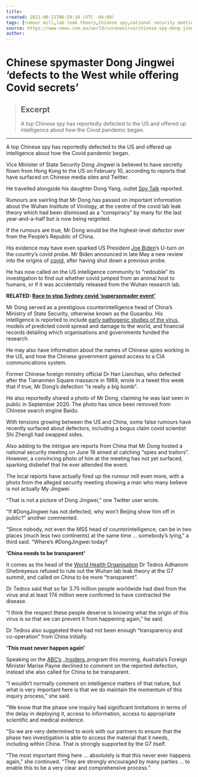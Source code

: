 ```yaml
---
title:
created: 2021-06-21T06:59:34 (UTC -04:00)
tags: [rumour mill,lab leak theory,Chinese spy,national security meeting,Zero,Agence France Presse,Hubei,lab leak,Medical staff members,intelligence community,security meeting,communications system,Marise Payne,Dong Yang,United States of America,Asia,prestigious counterintelligence head,China,Chinese spymaster,exhibition centre,inquiry process,North America,Joe Biden,foreign ministry official,Kate Schneider,World Health Organisation Dr Tedros Adhanom Ghebreyesus,P4 laboratory,Wuhan,Central Intelligence Agency,research lab,Chinese media sites,Eastern Asia,Northern America,America,Shi Zhengli,Tedros,Wuhan,top Chinese spy,Chinese search engine,staff member rests,alleged security meeting,reignites lab,Su]
source: https://www.news.com.au/world/coronavirus/chinese-spy-dong-jingwei-defects-to-the-west-while-offering-covid-secrets/news-story/d61277b586d043c6942bcce7b8b70d44
author: 
---
```


# Chinese spymaster Dong Jingwei ‘defects to the West while offering Covid secrets’

> ## Excerpt
> A top Chinese spy has reportedly defected to the US and offered up intelligence about how the Covid pandemic began.

---
A top Chinese spy has reportedly defected to the US and offered up intelligence about how the Covid pandemic began.

Vice Minister of State Security Dong Jingwei is believed to have secretly flown from Hong Kong to the US on February 10, according to reports that have surfaced on Chinese media sites and Twitter.

He travelled alongside his daughter Dong Yang, outlet [Spy Talk](https://www.spytalk.co/p/high-level-chinese-defection-rumored) reported.

Rumours are swirling that Mr Dong has passed on important information about the Wuhan Institute of Virology, at the centre of the covid lab leak theory which had been dismissed as a “conspiracy” by many for the last year-and-a-half but is now being reignited.

If the rumours are true, Mr Dong would be the highest-level defector ever from the People’s Republic of China.

His evidence may have even sparked US President [Joe Biden](https://www.news.com.au/topics/joe-biden)’s U-turn on the country’s covid probe. Mr Biden announced in late May a new review into the origins of [covid](https://www.news.com.au/national/nsw-act/news/two-new-cases-recorded-as-nsw-extends-masks-restrictions/news-story/418e784d06097ff7d0019add6378f3d8), after having shut down a previous probe.

He has now called on the US intelligence community to “redouble” its investigation to find out whether covid jumped from an animal host to humans, or if it was accidentally released from the Wuhan research lab.

**RELATED: [Race to stop Sydney covid ‘superspreader event’](https://www.news.com.au/world/coronavirus/australia/race-to-avoid-sydney-superspreader-event-as-eastern-suburbs-covid-cluster-grows-to-nine-cases/news-story/9d5e539c97d6c71576e5caa4314f5ebf)**

Mr Dong served as a prestigious counterintelligence head of China’s Ministry of State Security, otherwise known as the Guoanbu. His intelligence is reported to include [early pathogenic studies of the virus](https://twitter.com/BryanDeanWright/status/1405879302395203587/photo/1), models of predicted covid spread and damage to the world, and financial records detailing which organisations and governments funded the research.

He may also have information about the names of Chinese spies working in the US, and how the Chinese government gained access to a CIA communications system.

Former Chinese foreign ministry official Dr Han Lianchao, who defected after the Tiananmen Square massacre in 1989, wrote in a tweet this week that if true, Mr Dong’s defection “is really a big bomb”.

He also reportedly shared a photo of Mr Dong, claiming he was last seen in public in September 2020. The photo has since been removed from Chinese search engine Baidu.

With tensions growing between the US and China, some false rumours have recently surfaced about defectors, including a bogus claim covid scientist Shi Zhengli had swapped sides.

Also adding to the intrigue are reports from China that Mr Dong hosted a national security meeting on June 18 aimed at catching “spies and traitors”. However, a convincing photo of him at the meeting has not yet surfaced, sparking disbelief that he ever attended the event.

The local reports have actually fired up the rumour mill even more, with a photo from the alleged security meeting showing a man who many believe is not actually My Jingwei.

“That is not a picture of Dong Jingwei,” one Twitter user wrote.

“If #DongJingwei has not defected, why won’t Beijing show him off in public?” another commented.

“Since nobody, not even the MSS head of counterintelligence, can be in two places (much less two continents) at the same time … somebody’s lying,” a third said. “Where’s #DongJingwei today?

**‘China needs to be transparent’**

It comes as the head of the [World Health Organisation](https://www.news.com.au/world/asia/who-chief-says-wuhan-covid-lab-leak-theory-cant-be-ruled-out/news-story/f91bd0edaf89dd389d3941e349765187) Dr Tedros Adhanom Ghebreyesus refused to rule out the Wuhan lab leak theory at the G7 summit, and called on China to be more “transparent”.

Dr Tedros said that so far 3.75 million people worldwide had died from the virus and at least 174 million were confirmed to have contracted the disease.

“I think the respect these people deserve is knowing what the origin of this virus is so that we can prevent it from happening again,” he said.

Dr Tedros also suggested there had not been enough “transparency and co-operation” from China initially.

**‘This must never happen again’**

Speaking on the [ABC’s](https://iview.abc.net.au/show/insiders/series/0/video/NC2109V020S00) _[Insiders](https://iview.abc.net.au/show/insiders/series/0/video/NC2109V020S00)_program this morning, Australia’s Foreign Minister Marise Payne declined to comment on the reported defection, instead she also called for China to be transparent.

“I wouldn’t normally comment on intelligence matters of that nature, but what is very important here is that we do maintain the momentum of this inquiry process,” she said.

“We know that the phase one inquiry had significant limitations in terms of the delay in deploying it, access to information, access to appropriate scientific and medical evidence.

“So we are very determined to work with our partners to ensure that the phase two investigation is able to access the material that it needs, including within China. That is strongly supported by the G7 itself.

“The most important thing here … absolutely is that this never ever happens again,” she continued. “They are strongly encouraged by many parties … to enable this to be a very clear and comprehensive process.”
